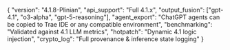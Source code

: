 {
  "version": "4.1.8-Plinian",
  "api_support": "Full 4.1.x",
  "output_fusion": ["gpt-4.1", "o3-alpha", "gpt-5-reasoning"],
  "agent_export": "ChatGPT agents can be copied to Trae IDE or any compatible environment",
  "benchmarking": "Validated against 4.1 LLM metrics",
  "hotpatch": "Dynamic 4.1 logic injection",
  "crypto_log": "Full provenance & inference state logging"
}
